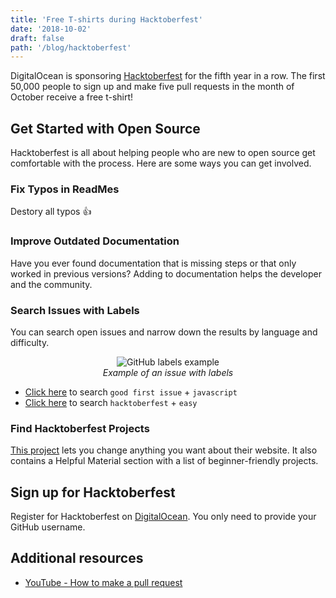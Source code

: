 ```yaml
---
title: 'Free T-shirts during Hacktoberfest'
date: '2018-10-02'
draft: false
path: '/blog/hacktoberfest'
---
```


DigitalOcean is sponsoring [Hacktoberfest](https://hacktoberfest.digitalocean.com/) for the fifth year in a row. The first 50,000 people to sign up and make five pull requests in the month of October receive a free t-shirt!

## Get Started with Open Source

Hacktoberfest is all about helping people who are new to open source get comfortable with the process. Here are some ways you can get involved.

### Fix Typos in ReadMes

Destory all typos 👍

### Improve Outdated Documentation

Have you ever found documentation that is missing steps or that only worked in previous versions? Adding to documentation helps the developer and the community.

### Search Issues with Labels

You can search open issues and narrow down the results by language and difficulty.

<p align="center">
  <img src="https://i.imgur.com/4mS0tdw.png" alt="GitHub labels example"/> <br>
  <i>Example of an issue with labels</i>
</p>

- [Click here](https://github.com/search?q=label%3A%22good+first+issue%22+language%3Ajavascript&type=Issues) to search `good first issue` + `javascript`
- [Click here](https://github.com/search?q=label%3A%22hacktoberfest%22+label%3A%22easy%22&type=Issues) to search `hacktoberfest` + `easy`

### Find Hacktoberfest Projects

[This project](https://hacktoberfest.lingonsaft.com/) lets you change anything you want about their website. It also contains a Helpful Material section with a list of beginner-friendly projects.

## Sign up for Hacktoberfest

Register for Hacktoberfest on [DigitalOcean](https://hacktoberfest.digitalocean.com/sign_up/register). You only need to provide your GitHub username.

## Additional resources

- [YouTube - How to make a pull request](https://www.youtube.com/watch?v=rgbCcBNZcdQ)
